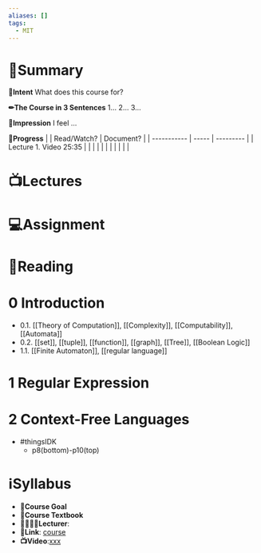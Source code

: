 ```yaml
---
aliases: []
tags:
  - MIT
---
```

# 📝Summary
**🎯Intent**
What does this course for?

**✏The Course in 3 Sentences**
1...
2...
3...

**🧠Impression**
I feel ...

**🏁Progress**
|             | Read/Watch? | Document? |
| ----------- | ----- | --------- |
| Lecture 1. Video 25:35 |       |           |
|             |       |           |
|             |       |           |




# 📺Lectures


# 💻Assignment



# 📖Reading
# 0 Introduction
- 0.1. [[Theory of Computation]], [[Complexity]], [[Computability]], [[Automata]]
- 0.2. [[set]], [[tuple]], [[function]], [[graph]], [[Tree]], [[Boolean Logic]]
- 1.1. [[Finite Automaton]], [[regular language]]
# 1 Regular Expression

# 2 Context-Free Languages
-  #thingsIDK
	- p8(bottom)-p10(top)


# ℹSyllabus
- **🎯Course Goal**
- **📖Course Textbook**
- **👩‍🏫👨‍🏫Lecturer**:
- **🔗Link**: [course](https://ocw.mit.edu/courses/18-404j-theory-of-computation-fall-2020/)
- **📺Video**:[xxx](https://)